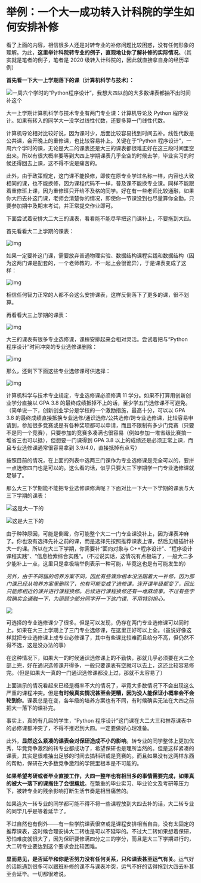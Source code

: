 # 举例：一个大一成功转入计科院的学生如何安排补修

看了上面的内容，相信很多人还是对转专业的补修问题比较困惑，没有任何形象的理解。为此，**这里举计科院转专业的例子，直观地让你了解补修的实际情况**。（其实就是笔者的例子，笔者是 2020 级转入计科院的，因此就直接拿自身的经历举例）

**首先看一下大一上学期落下的课（计算机科学与技术）：**

![一周六个学时的“Python程序设计”，我想大四以前的大多数课表都抽不出时间补这个](https://pic3.zhimg.com/80/v2-18f374f039c88d73758558a6b206967a_720w.jpg)

大一上学期计算机科学与技术专业有两门专业课：计算机导论及 Python 程序设计。如果有转入的同学大一没学过线性代数，还要多算一门线性代数。

计算机导论相对比较好说，因为课时少，后面比较容易找到时间去补。线性代数是公共课，会开晚上的重修课，也比较容易补上。关键在于“Python 程序设计”，一周六个学时的课，无论是大二的课表还是大三的课表都很难正好在这三段时间里空出来。所以有很大概率要等到大四上学期课表几乎全空的时候去学，毕业实习的时候还得回去上课，这不得不说是痛苦的。

此外，由于政策规定，这门课不能换修，即使在原专业学过名称一样，内容也大致相同的课，也不能换修，因为课程代码不一样，普及课不能换专业课。同样不能跟着重修班上课，因为重修班只开给不及格的同学。好在有一些老师比较通融，如果你大四去补这门课，老师会清楚你的情况，即使你一节课没到也尽量算你全勤，只要参加期中及期末考试，并正常提交作业即可。

下面尝试着安排大二大三的课表，看看能不能尽早把这门课补上，不要拖到大四。

首先看看大二上学期的课表：

![img](https://pic2.zhimg.com/80/v2-4a3b0bcca56ed405525a85bb6f771f21_720w.jpg)

如果一定要补这门课，需要放弃普通物理实验、数据结构课程实践和数据结构（因为这两门课是配套的，一个老师教的，不一起上会很诡异），于是课表变成了这样：

![img](https://pic1.zhimg.com/80/v2-1bfabb6e52dfd1ebb3ee72273d0fa1c4_720w.jpg)

相信任何智力正常的人都不会这么安排课表，这样反倒落下了更多的课，很不划算。

再看看大三上学期的课表：

![img](https://pic3.zhimg.com/80/v2-ac0681eb4dbbbd7d4b6218e53cf65546_720w.jpg)

大三的课表有很多专业选修课，课程安排起来会相对灵活。尝试着把与“Python 程序设计”时间冲突的专业选修课删除：

![img](https://pic2.zhimg.com/80/v2-b32727d0368a71c718861acc1896b555_720w.jpg)

那么，还剩下下面这些专业选修课可供选择：

![img](https://pic3.zhimg.com/80/v2-9df622477bb86c501303ad4d8bc4d2a6_720w.jpg)

计算机科学与技术专业规定，专业选修课必须修满 11 学分。如果不打算用创新创业学分直接以 GPA 3.8 的最终成绩抵掉不上的话，至少学五门选修课不可避免。（简单说一下，创新创业学分是学校的一个激励措施，最高十分，可以以 GPA 3.8 的最终成绩直接抵换专业选修/通识选修/公共选修/跨专业选修课，比较容易申请到，参加很多竞赛或是有各种奖项都可以申请，而且不限制有多少门竞赛（只要不是同一个竞赛），只要参加的竞赛多凑满也很容易（例如参加一堆省级比赛搞一堆省三也可以抵），但想要一门课得到 GPA 3.8 以上的成绩还是必须正常上课，而且专业选修课通常很容易拿到 3.9/4.0，直接抵掉有点亏）

按照目前的情况，在上面的列表中选两三门课作为专业选修课是完全可以的，要拼一点选修四门也是可以的。这么看的话，似乎只要大三下学期学一门专业选修课就足够了。

那么大三下学期能不能把专业选修课修满呢？下面对比一下大一下学期的课表与大三下学期的课表：

![这是大一下的](https://pic2.zhimg.com/80/v2-d102a69a9168480bfffdf8dcabe26701_720w.jpg)

![这是大三下的](https://pic4.zhimg.com/80/v2-14bf94950104afffbccc5aa1bd25e82f_720w.jpg)

由于种种原因，可能是倒霉，你可能整个大二一门专业课没补上，因为课表冲麻了。你也没有选择先补之前的课，而是选择先按照推荐课表上课，然后见缝插针补大一的课。所以在大三下学期，你需要补“面向对象与 C++程序设计”、“程序设计课程实践”、“信息检索综合实践”。（不过说实话，这情况有点极端了，一般大二多少能补上一点，这里只是拿极端举例表示一种可能，毕竟这也是有可能发生的）

_另外，由于不同届的培养方案不同，因此有些课你根本没法跟着大一补修，因为那门课已经从培养方案里删除了，也有可能变成了选修课，连开课年级都变了，因此只能修相近的课并进行课程换修。后续进行课程换修还有一堆麻烦事。不过有些学院确实会通融一下，为照顾少部分同学开一下这门课，不用特别担心。_

![](https://pic1.zhimg.com/80/v2-3e8c84a95f605ad684bc570ef70e895c_720w.jpg)

可选择的专业选修课少了很多。但是可以发现，仍存在两门专业选修课可以同时上。如果在大三上学期上了三门专业选修课，在这里正好可以上全。（虽说好像这样就把专业选修课上成专业必修课了，其中有些课比较难而且给分不高，但仍然不得不选，这是没办法的事）

在这种情况下，如果大一的时候通识选修课上的不勤快，那就几乎必须要在大二全部上完，好在通识选修课开得多，一般只要课表有空就可以去上，这还比较容易修完。（但是如果大一真的一门通识选修课都没上过，那就不太容易了）

上面演示的情况看起来已经是概率不大的情况了，毕竟大多数情况下不会出现这么严重的课程冲突。但是**有时候真实情况甚至会更糟，因为没人能保证小概率会不会轮到你**。课表总是在变，各年级的培养方案也有不同，有时候确实无法在大四之前把大一落下的课补完。

事实上，真的有几届的学生，“Python 程序设计”这门课在大二大三和推荐课表中的必修课都冲突了，不得不推迟到大四。一定要做好心理准备。

此外，**显然这么紧凑的课表会对保研造成不小的影响**。转专业的同学整体上更加优秀，毕竟竞争激烈的转专业都成功了，希望保研也是理所当然的。但是这样紧凑的课表，其实是很难抽出足够的时间去搞科研或是竞赛的。而且如果没有这两样东西的帮助，保研在大多数竞争激烈的学院里根本是不可能的。

**如果希望考研或者毕业直接工作，大四一整年也有相当多的事情需要完成，如果真的被大一落下的课拖住了会很尴尬**。在繁重的毕业实习、毕业论文及考研等压力下，被转专业的残余影响打断生活节奏是相当痛苦的。

如果连大一转专业的同学都可能不得不将一些课程放到大四去补的话，大二转专业的同学几乎是等着延毕了。

不过自然也有例外——有一些学院课表很空或是课程安排相当自由，没有太固定的推荐课表，这时候合理安排大二转也是可以不延毕的。不过大二转如果想着保研，恐怕难度就很大了，因为保研要修满四分之三的学分，而且是大三下学期进行的，大二转专业要达到这个要求会比较困难。

<b>显而易见，是否延毕和你是否努力没有任何关系，只和课表甚至运气有关。</b>运气好的话能遇到很多可以跟班补修的课不与课表冲突，运气不好的话得拖到大四去补甚至会延毕。一切都很难说。
